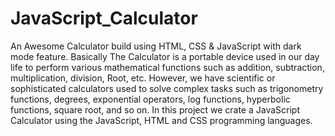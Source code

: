 # JavaScript_Calculator
An Awesome Calculator build using HTML, CSS &amp; JavaScript with  dark mode feature.
Basically The Calculator is a portable device used in our day life to perform various mathematical functions such as addition, subtraction, multiplication, division, Root, etc. However, we have scientific or sophisticated calculators used to solve complex tasks such as trigonometry functions, degrees, exponential operators, log functions, hyperbolic functions, square root, and so on. In this project we crate a JavaScript Calculator using the JavaScript, HTML and CSS programming languages.
